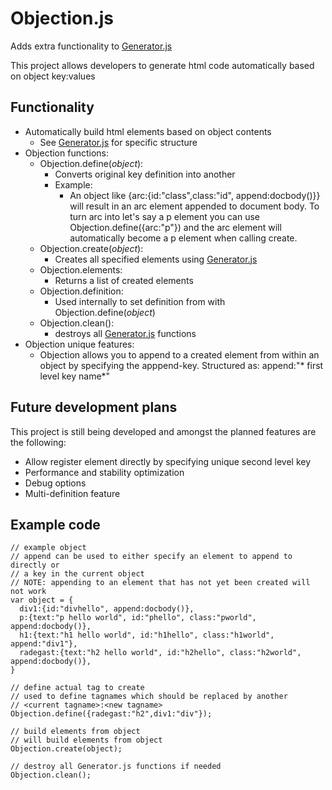 # Objection.js

Adds extra functionality to [Generator.js](https://github.com/ve2323/Generator.js)

This project allows developers to generate html code automatically based on object key:values

## Functionality
- Automatically build html elements based on object contents
  - See [Generator.js](https://github.com/ve2323/Generator.js) for specific structure
- Objection functions:
  - Objection.define(*object*):
    - Converts original key definition into another
    - Example:
      - An object like {arc:{id:"class",class:"id", append:docbody()}} will result in an arc element appended to document body. To turn arc into let's say a p element you can use Objection.define({arc:"p"}) and the arc element will automatically become a p element when calling create.
  - Objection.create(*object*):
    - Creates all specified elements using [Generator.js](https://github.com/ve2323/Generator.js)
  - Objection.elements:
    - Returns a list of created elements
  - Objection.definition:
    - Used internally to set definition from with Objection.define(*object*)
  - Objection.clean():
    - destroys all [Generator.js](https://github.com/ve2323/Generator.js) functions
- Objection unique features:
  - Objection allows you to append to a created element from within an object by specifying the apppend-key. Structured as: append:"* first level key name*"

## Future development plans
This project is still being developed and amongst the planned features are the following:
- Allow register element directly by specifying unique second level key
- Performance and stability optimization
- Debug options
- Multi-definition feature

## Example code
```
// example object
// append can be used to either specify an element to append to directly or
// a key in the current object
// NOTE: appending to an element that has not yet been created will not work
var object = {
  div1:{id:"divhello", append:docbody()},
  p:{text:"p hello world", id:"phello", class:"pworld", append:docbody()},
  h1:{text:"h1 hello world", id:"h1hello", class:"h1world", append:"div1"},
  radegast:{text:"h2 hello world", id:"h2hello", class:"h2world", append:docbody()},
}

// define actual tag to create
// used to define tagnames which should be replaced by another
// <current tagname>:<new tagname>
Objection.define({radegast:"h2",div1:"div"});

// build elements from object
// will build elements from object
Objection.create(object);

// destroy all Generator.js functions if needed
Objection.clean();
```
